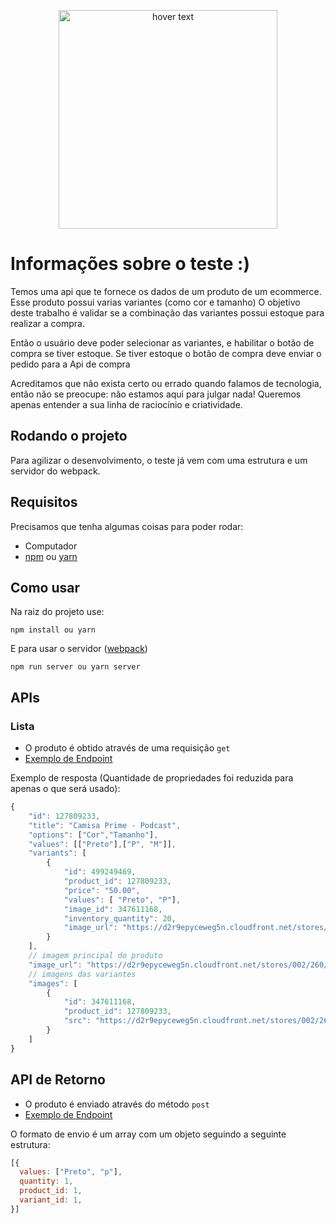 <p align="center">
  <img src="https://app.landingpage.com.br/construtor/assets/imagens/By.png" width="350" title="hover text">
</p>

# Informações sobre o teste :)

Temos uma api que te fornece os dados de um produto de um ecommerce.
Esse produto possui varias variantes (como cor e tamanho)
O objetivo deste trabalho é validar se a combinação das variantes possui estoque para realizar a compra.

Então o usuário deve poder selecionar as variantes, e habilitar o botão de compra se tiver estoque.
Se tiver estoque o botão de compra deve enviar o pedido para a Api de compra

Acreditamos que não exista certo ou errado quando falamos de tecnologia, então não se preocupe: não estamos aqui para julgar nada! Queremos apenas entender a sua linha de raciocínio e criatividade.

## Rodando o projeto

Para agilizar o desenvolvimento, o teste já vem com uma estrutura e um servidor do webpack.

## Requisitos
Precisamos que tenha algumas coisas para poder rodar:
- Computador
- [npm](https://www.npmjs.com/) ou [yarn](https://yarnpkg.com/)

## Como usar

Na raiz do projeto use:
```
npm install ou yarn
```

E para usar o servidor ([webpack](https://webpack.js.org/))

```
npm run server ou yarn server
```
## APIs

### Lista

- O produto é obtido através de uma requisição `get`
- [Exemplo de Endpoint](https://app.landingpage.com.br/ajax/buscarDetalhesProdutoNuvemshop/LPLG4d/127809233)


Exemplo de resposta (Quantidade de propriedades foi reduzida para apenas o que será usado):

````javascript
{
    "id": 127809233,
    "title": "Camisa Prime - Podcast",
    "options": ["Cor","Tamanho"],
    "values": [["Preto"],["P", "M"]],
    "variants": [
        {
            "id": 499249469,
            "product_id": 127809233,
            "price": "50.00",
            "values": [ "Preto", "P"],
            "image_id": 347611168,
            "inventory_quantity": 20,
            "image_url": "https://d2r9epyceweg5n.cloudfront.net/stores/002/260/878/products/php1aciy61-8cc5b53686d728f5c516589604020929-1024-1024.png"
        }
    ],
    // imagem principal do produto
    "image_url": "https://d2r9epyceweg5n.cloudfront.net/stores/002/260/878/products/php1aciy61-8cc5b53686d728f5c516589604020929-1024-1024.png",
    // imagens das variantes
    "images": [
        {
            "id": 347611168,
            "product_id": 127809233,
            "src": "https://d2r9epyceweg5n.cloudfront.net/stores/002/260/878/products/php1aciy61-8cc5b53686d728f5c516589604020929-1024-1024.png"
        }
    ]
}
````
## API de Retorno

- O produto é enviado através do método `post`
- [Exemplo de Endpoint](https://app.landingpage.com.br/api/checkoutloja/LPLG4d/5d87eb644e5631bc6a03f1e43a804e1c)

O formato de envio é um array com um objeto seguindo a seguinte estrutura:
````javascript
[{
  values: ["Preto", "p"],
  quantity: 1,
  product_id: 1,
  variant_id: 1,
}]
````

